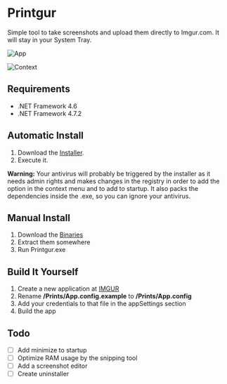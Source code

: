 # Printgur
Simple tool to take screenshots and upload them directly to Imgur.com. It will stay in your System Tray.

![App](https://i.imgur.com/bVVRl2k.png)

![Context](https://i.imgur.com/OpJzqtr.png)

## Requirements
- .NET Framework 4.6
- .NET Framework 4.7.2

## Automatic Install
1. Download the [Installer](https://github.com/bruxo00/printgur/releases/latest/download/Installer.exe).
2. Execute it.

**Warning:** Your antivirus will probably be triggered by the installer as it needs admin rights and makes changes in the registry in order to add the option in the context menu and to add to startup. It also packs the dependencies inside the .exe, so you can ignore your antivirus.

## Manual Install
1. Download the [Binaries](https://github.com/bruxo00/printgur/releases/latest/download/Installer.exe)
2. Extract them somewhere
3. Run Printgur.exe

## Build It Yourself
1. Create a new application at [IMGUR](https://api.imgur.com/oauth2/addclient)
2. Rename **/Prints/App.config.example** to **/Prints/App.config**
3. Add your credentials to that file in the appSettings section
4. Build the app

## Todo
- [ ] Add minimize to startup
- [ ] Optimize RAM usage by the snipping tool
- [ ] Add a screenshot editor
- [ ] Create uninstaller
